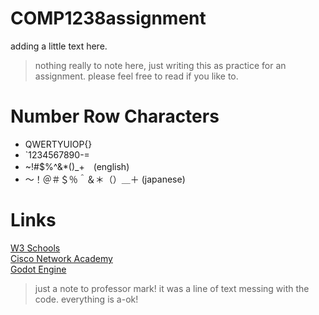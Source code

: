 # COMP1238assignment
adding a little text here. 

>nothing really to note here, just writing this as practice for an assignment. 
>please feel free to read if you like to.

# Number Row Characters
+ QWERTYUIOP{} 
+ `1234567890-= 
+ ~!#$%^&*()_+　(english) 
+ ～！＠＃＄％＾＆＊（）＿＋ (japanese) 

# Links <br>
[W3 Schools](https://www.w3schools.com/) <br>
[Cisco Network Academy](https://www.netacad.com/) <br>
[Godot Engine](https://godotengine.org/)

>just a note to professor mark! it was a line of text messing with the code. everything is a-ok!
